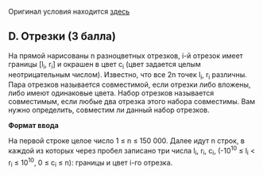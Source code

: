 Оригинал условия находится [здесь](https://contest.yandex.ru/yacup/contest/18761/problems/D/)

## D. Отрезки (3 балла)

На прямой нарисованы n разноцветных отрезков, i-й отрезок имеет границы [l<sub>i</sub>, r<sub>i</sub>] и окрашен в цвет c<sub>i</sub> (цвет задается целым неотрицательным числом). Известно, что все 2n точек l<sub>i</sub>, r<sub>i</sub> различны. Пара отрезков называется совместимой, если отрезки либо вложены, либо имеют одинаковые цвета. Набор отрезков называется совместимым, если любые два отрезка этого набора совместимы. Вам нужно определить, совместим ли данный набор отрезков.

**Формат ввода**

На первой строке целое число 1 ≤ n ≤ 150 000. Далее идут n строк, в каждой из которых через пробел записано три числа l<sub>i</sub>, r<sub>i</sub>, c<sub>i</sub>, 
(-10<sup>10</sup> ≤ l<sub>i</sub> < r<sub>i</sub> ≤ 10<sup>10</sup>, 0 ≤ c<sub>i</sub> ≤ n): границы и цвет i-го отрезка.

